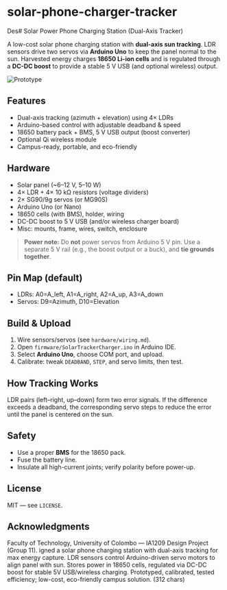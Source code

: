 # solar-phone-charger-tracker
Des# Solar Power Phone Charging Station (Dual-Axis Tracker)

A low-cost solar phone charging station with **dual-axis sun tracking**. LDR sensors drive two servos via **Arduino Uno** to keep the panel normal to the sun. Harvested energy charges **18650 Li-ion cells** and is regulated through a **DC-DC boost** to provide a stable 5 V USB (and optional wireless) output.

![Prototype](docs/photos/prototype.jpg)

## Features
- Dual-axis tracking (azimuth + elevation) using 4× LDRs
- Arduino-based control with adjustable deadband & speed
- 18650 battery pack + BMS, 5 V USB output (boost converter)
- Optional Qi wireless module
- Campus-ready, portable, and eco-friendly

## Hardware
- Solar panel (~6–12 V, 5–10 W)
- 4× LDR + 4× 10 kΩ resistors (voltage dividers)
- 2× SG90/9g servos (or MG90S)
- Arduino Uno (or Nano)
- 18650 cells (with BMS), holder, wiring
- DC-DC boost to 5 V USB (and/or wireless charger board)
- Misc: mounts, frame, wires, switch, enclosure

> **Power note:** Do **not** power servos from Arduino 5 V pin. Use a separate 5 V rail (e.g., the boost output or a buck), and **tie grounds together**.

## Pin Map (default)
- LDRs: A0=A_left, A1=A_right, A2=A_up, A3=A_down  
- Servos: D9=Azimuth, D10=Elevation

## Build & Upload
1. Wire sensors/servos (see `hardware/wiring.md`).
2. Open `firmware/SolarTrackerCharger.ino` in Arduino IDE.
3. Select **Arduino Uno**, choose COM port, and upload.
4. Calibrate: tweak `DEADBAND`, `STEP`, and servo limits, then test.

## How Tracking Works
LDR pairs (left–right, up–down) form two error signals. If the difference exceeds a deadband, the corresponding servo steps to reduce the error until the panel is centered on the sun.

## Safety
- Use a proper **BMS** for the 18650 pack.
- Fuse the battery line.
- Insulate all high-current joints; verify polarity before power-up.

## License
MIT — see `LICENSE`.

## Acknowledgments
Faculty of Technology, University of Colombo — IA1209 Design Project (Group 11).
igned a solar phone charging station with dual-axis tracking for max energy capture. LDR sensors control Arduino-driven servo motors to align panel with sun. Stores power in 18650 cells, regulated via DC-DC boost for stable 5V USB/wireless charging. Prototyped, calibrated, tested efficiency; low-cost, eco-friendly campus solution. (312 chars)
